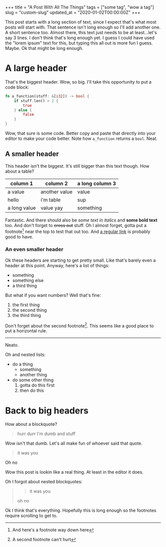 +++
title = "A Post With All The Things"
tags = ["some tag", "wow a tag"]
slug = "custom-slug"
updated_at = "2020-01-02T00:00:00Z"
+++

This post starts with a long section of text, since I expect that's what most posts will start with. That sentence isn't long enough so I'll add another one. A short sentence too. Almost there, this text just needs to be at least...let's say 3 lines. I don't think that's long enough yet. I guess I could have used the "lorem ipsum" text for this, but typing this all out is more fun I guess. Maybe. Ok that might be long enough.

# A large header
That's the biggest header. Wow, so big. I'll take this opportunity to put a code block:
```rust
fn a_function(stuff: &[i32]) -> bool {
    if stuff.len() > 2 {
        true
    } else {
        false
    }
}
```
Wow, that sure is some code. Better copy and paste that directly into your editor to make your code better. Note how `a_function` returns a `bool`. Neat.

## A smaller header
This header isn't the biggest. It's still bigger than this text though. How about a table?

|column 1|column 2|a long column 3|
|--------|--------|---------------|
|a value|another value|value|
|hello|i'm table|sup|
|a long value|value yay|something|

Fantastic. And there should also be *some text in italics* and **some bold text** too. And don't forget to ~~cross out~~ stuff. Oh I almost forget, gotta put a footnote[^1] near the top to test that out too. And [a regular link](/) is probably good to have.

### An even smaller header
Ok these headers are starting to get pretty small. Like that's barely even a header at this point. Anyway, here's a list of things:
* something
* something else
* a third thing

But what if you want numbers? Well that's fine:
1. the first thing
1. the second thing
1. the third thing

Don't forget about the second footnote[^2]. This seems like a good place to put a horizontal rule.

---

Neato.

Oh and nested lists:
* do a thing
    * something
    * another thing
* do some other thing
    1. gotta do this first
    1. then do this

# Back to big headers
How about a blockquote?

> hurr durr I'm dumb and stuff

Wow isn't that dumb. Let's all make fun of whoever said that quote.

> it was you

Oh no

Wow this post is lookin like a real thing. At least in the editor it does.

Oh I forgot about nested blockquotes:
> > it was you
>
> oh no

Ok I think that's everything. Hopefully this is long enough so the footnotes require scrolling to get to.

[^1]: And here's a footnote way down here

[^2]: A second footnote can't hurt
